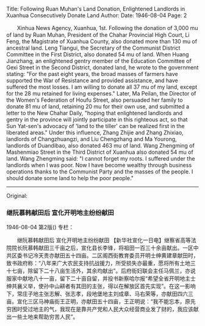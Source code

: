 Title: Following Ruan Muhan's Land Donation, Enlightened Landlords in Xuanhua Consecutively Donate Land
Author:
Date: 1946-08-04
Page: 2

　　Xinhua News Agency, Xuanhua, 1st. Following the donation of 3,000 mu of land by Ruan Muhan, President of the Chahar Provincial High Court, Li Feng, the Magistrate of Xuanhua County, also donated more than 130 mu of ancestral land. Leng Tiangui, the Secretary of the Communist District Committee in the First District, also donated 54 mu of land. When Huang Jianzhang, an enlightened gentry member of the Education Committee of Gexi Street in the Second District, donated land, he wrote to the government stating: "For the past eight years, the broad masses of farmers have supported the War of Resistance and provided assistance, and have suffered the most losses. I am willing to donate all 37 mu of my land, except for the 28 mu retained for living expenses." Later, Ma Peilan, the Director of the Women's Federation of Houfu Street, also persuaded her family to donate 81 mu of land, retaining 20 mu for their own use, and submitted a letter to the New Chahar Daily, "hoping that enlightened landlords and gentry in the province will jointly participate in this righteous act, so that Sun Yat-sen's advocacy of 'land to the tiller' can be realized first in the liberated areas." Under this influence, Zhang Zhijie and Zhang Zhixiao, landlords of Changzhuangzi, and Liu Chengzhang and Ma Yourong, landlords of Duandibao, also donated 463 mu of land. Wang Zhengming of Mashenmiao Street in the Third District of Xuanhua also donated 54 mu of land. Wang Zhengming said: "I cannot forget my roots. I suffered under the landlords when I was poor. Now I have become wealthy through business operations thanks to the Communist Party and the masses of the people. I should donate some land to help the poor people."



<hr /> 

Original: 


### 继阮慕韩献田后  宣化开明地主纷纷献田

1946-08-04
第2版()
专栏：

　　继阮慕韩献田后
    宣化开明地主纷纷献田
    【新华社宣化一日电】继察省高等法院院长阮慕韩献田三千亩之后，宣化县长李锋，将祖田一百三十余亩献出。一区中共区委书记冷天贵亦献田五十四亩。二区阁西街教育委员开明士绅黄建章献田时，致书政府称：“八年来广大农民支持抗战援力，所受损失亦最重，愿将所有土地三十七亩，除留下二十八亩生活外，其余均献出”。后府街妇联会主任马佩兰，亦说服家中献地八十一亩，留下二十亩自留，并投书新察哈尔报“希望全省开明地主士绅共襄义举，使孙中山耕者有其田的主张，得以在解放区首先实现”。在这一影响下，常庄子地主张志解、张志孝，段地堡地主刘成章、马右荣等，亦献田四六三亩。宣化三区马神庙街王正明，亦献田五十四亩，王正明说：“我不能忘本，原先穷困时受过地主的气，我现在是靠共产党和人民大众经营商业发了财的，我应该献出一些土地来帮助穷苦人民”。
